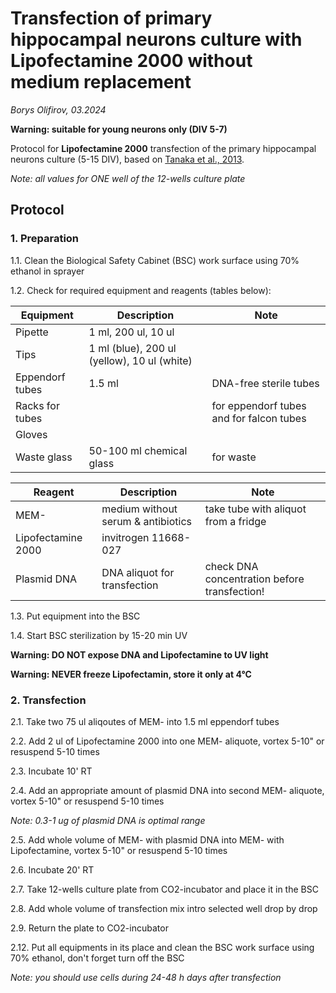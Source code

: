 Transfection of primary hippocampal neurons culture with Lipofectamine 2000 without medium replacement
=================================================

*Borys Olifirov, 03.2024*

**Warning: suitable for young neurons only (DIV 5-7)**

Protocol for **Lipofectamine 2000** transfection of the primary hippocampal neurons culture (5-15 DIV), based on [Tanaka et al., 2013](https://www.nature.com/articles/nprot.2013.171).

*Note: all values for ONE well of the 12-wells culture plate*


## Protocol
### 1. Preparation

1.1. Clean the Biological Safety Cabinet (BSC) work surface using 70% ethanol in sprayer

1.2. Check for required equipment and reagents (tables below):

| **Equipment**   | Description                                 | Note                                     |
| --------------- | ------------------------------------------- | ---------------------------------------- |
| Pipette         | 1 ml, 200 ul, 10 ul                         |                                          |
| Tips            | 1 ml (blue), 200 ul (yellow), 10 ul (white) |                                          |
| Eppendorf tubes | 1.5 ml                                      | DNA-free sterile tubes                   |
| Racks for tubes |                                             | for eppendorf tubes and for falcon tubes |
| Gloves          |                                             |                                          |
| Waste glass     | 50-100 ml chemical glass                    | for waste                                |


| **Reagent**        | Description                        | Note                                         |
| ------------------ | ---------------------------------- | -------------------------------------------- |
| MEM-               | medium without serum & antibiotics | take tube with aliquot from a fridge         |
| Lipofectamine 2000 | invitrogen 11668-027               |                                              |
| Plasmid DNA        | DNA aliquot for transfection       | check DNA concentration before transfection! |

1.3. Put equipment into the BSC
    
1.4. Start BSC sterilization by 15-20 min UV

**Warning: DO NOT expose DNA and Lipofectamine to UV light**

**Warning: NEVER freeze Lipofectamin, store it only at 4°C**

### 2. Transfection
2.1. Take two 75 ul aliqoutes of MEM- into 1.5 ml eppendorf tubes

2.2. Add 2 ul of Lipofectamine 2000 into one MEM- aliquote, vortex 5-10" or resuspend  5-10 times

2.3. Incubate 10' RT

2.4. Add an appropriate amount of plasmid DNA into second MEM- aliquote, vortex 5-10" or resuspend  5-10 times

*Note: 0.3-1 ug of plasmid DNA is optimal range*

2.5. Add whole volume of MEM- with plasmid DNA into MEM- with Lipofectamine, vortex 5-10" or resuspend  5-10 times

2.6. Incubate 20' RT

2.7. Take 12-wells culture plate from CO2-incubator and place it in the BSC

2.8. Add whole volume of transfection mix intro selected well drop by drop   

2.9. Return the plate to CO2-incubator

2.12. Put all equipments in its place and clean the BSC work surface using 70% ethanol, don't forget turn off the BSC

*Note: you should use cells during 24-48 h days after transfection*
